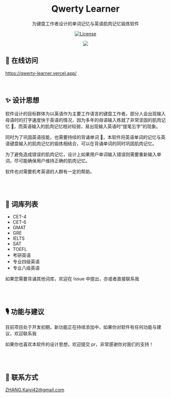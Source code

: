 <h1 align="center">
  Qwerty Learner
</h1>

<p align="center">
  为键盘工作者设计的单词记忆与英语肌肉记忆锻炼软件
</p>

<p align="center">
  <a href="https://github.com/Kaiyiwing/qwerty-learner/blob/master/LICENSE"><img src="https://img.shields.io/npm/l/@headlessui/react.svg" alt="License"></a>
</p>

<div align=center>
<img  src="https://github.com/Kaiyiwing/qwerty-learner/blob/master/docs/Screenshot.png"/>
</div>

## 📸 在线访问

https://qwerty-learner.vercel.app/

<br />

## ✨ 设计思想

软件设计的目标群体为以英语作为主要工作语言的键盘工作者。部分人会出现输入母语时的打字速度快于英语的情况，因为多年的母语输入练就了非常坚固的肌肉记忆 💪，而英语输入的肌肉记忆相对较弱，易出现输入英语时“提笔忘字”的现象。

同时为了巩固英语技能，也需要持续的背诵单词 📕，本软件将英语单词的记忆与英语键盘输入的肌肉记忆的锻炼相结合，可以在背诵单词的同时巩固肌肉记忆。

为了避免造成错误的肌肉记忆，设计上如果用户单词输入错误则需要重新输入单词，尽可能确保用户维持正确的肌肉记忆。

软件也对需要机考英语的人群有一定的帮助。

<br />
<br />

## 📕 词库列表

- CET-4
- CET-6
- GMAT
- GRE
- IELTS
- SAT
- TOEFL
- 考研英语
- 专业四级英语
- 专业八级英语

如果您需要背诵其他词库，欢迎在 Issue 中提出，亦或者直接联系我

<br />
<br />

## 🎙 功能与建议

目前项目处于开发初期，新功能正在持续添加中，如果你对软件有任何功能与建议，欢迎联系我

如果你也喜欢本软件的设计思想，欢迎提交 pr，非常感谢你对我们的支持！

<br />
<br />

## 📩 联系方式

ZHANG.Kaiyi42@gmail.com

